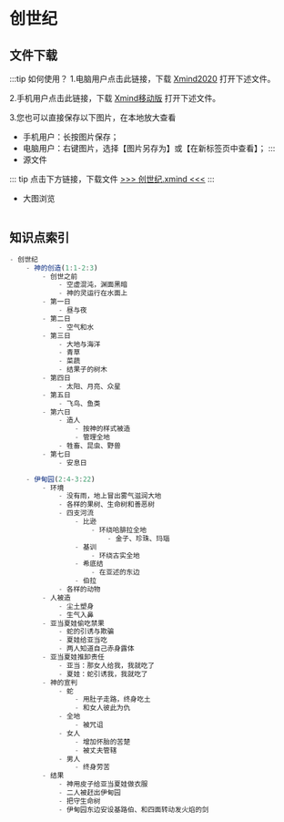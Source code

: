 # 创世纪

## 文件下载
:::tip 如何使用？
1.电脑用户点击此链接，下载 [Xmind2020](https://www.xmind.cn/xmind2020/) 打开下述文件。

2.手机用户点击此链接，下载 [Xmind移动版](https://a.app.qq.com/o/simple.jsp?pkgname=net.xmind.doughnut) 打开下述文件。

3.您也可以直接保存以下图片，在本地放大查看
 - 手机用户：长按图片保存；
 - 电脑用户：右键图片，选择【图片另存为】或【在新标签页中查看】；
:::
 - 源文件

::: tip 点击下方链接，下载文件
 [>>> 创世纪.xmind <<<](/mind/Genesis/old/创世纪.xmind)
:::

 - 大图浏览 

<img :src="$withBase('/mind/old/Genesis/创世纪.png')">

## 知识点索引
```js
- 创世纪
    - 神的创造(1:1-2:3)
        - 创世之前
            - 空虚混沌，渊面黑暗
            - 神的灵运行在水面上
        - 第一日
            - 昼与夜
        - 第二日
            - 空气和水
        - 第三日
            - 大地与海洋
            - 青草
            - 菜蔬
            - 结果子的树木
        - 第四日
            - 太阳、月亮、众星
        - 第五日
            - 飞鸟、鱼类
        - 第六日
            - 造人
                - 按神的样式被造
                - 管理全地
            - 牲畜、昆虫、野兽
        - 第七日
            - 安息日

    - 伊甸园(2:4-3:22)
        - 环境
            - 没有雨，地上冒出雾气滋润大地
            - 各样的果树、生命树和善恶树
            - 四支河流
                - 比逊
                    - 环绕哈腓拉全地
                        - 金子、珍珠、玛瑙
                - 基训
                    - 环绕古实全地
                - 希底结
                    - 在亚述的东边
                - 伯拉
            - 各样的动物
        - 人被造
            - 尘土塑身
            - 生气入鼻
        - 亚当夏娃偷吃禁果
            - 蛇的引诱与欺骗
            - 夏娃给亚当吃
            - 两人知道自己赤身露体
        - 亚当夏娃推卸责任
            - 亚当：那女人给我，我就吃了
            - 夏娃：蛇引诱我，我就吃了
        - 神的宣判
            - 蛇
                - 用肚子走路，终身吃土
                - 和女人彼此为仇
            - 全地
                - 被咒诅
            - 女人
                - 增加怀胎的苦楚
                - 被丈夫管辖
            - 男人
                - 终身劳苦
        - 结果
            - 神用皮子给亚当夏娃做衣服
            - 二人被赶出伊甸园
            - 把守生命树
            - 伊甸园东边安设基路伯、和四面转动发火焰的剑
```